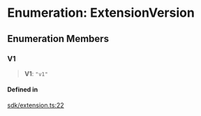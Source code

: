# Enumeration: ExtensionVersion

## Enumeration Members

### V1

> **V1**: `"v1"`

#### Defined in

[sdk/extension.ts:22](https://github.com/andreisergiu98/baeta/blob/4c16a2c8fa14b6d48e42b6a2c2893542bd64b987/packages/core/sdk/extension.ts#L22)
